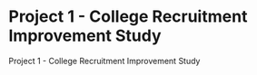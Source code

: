 # Project 1 - College Recruitment Improvement Study
 Project 1 - College Recruitment Improvement Study
